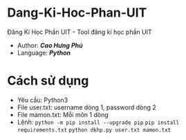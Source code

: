 # Dang-Ki-Hoc-Phan-UIT
Đăng Kí Học Phần UIT - Tool đăng kí học phần UIT
- Author: ***Cao Hưng Phú***
- Language: ***Python***

# Cách sử dụng
- Yêu cầu: Python3
- File user.txt: username dòng 1, password dòng 2
- File mamon.txt: Mỗi môn 1 dòng
- Lệnh:
    `python -m pip install --upgrade pip`
    `pip install requirements.txt`
    `python dkhp.py user.txt mamon.txt`
